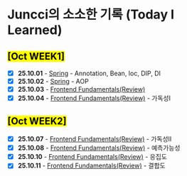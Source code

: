 # Juncci의 소소한 기록 (Today I Learned)

## <mark> [Oct WEEK1] </mark>

- [X] **25.10.01** - [Spring](https://github.com/100-hours-a-week/KTB3-JUNCCI-TIL/blob/main/Oct/%5B25.10.01%5DSpring.md) - Annotation, Bean, Ioc, DIP, DI
- [X] **25.10.02** - [Spring](https://github.com/100-hours-a-week/KTB3-JUNCCI-TIL/blob/main/Oct/%5B25.10.01%5DSpring.md) - AOP
- [X] **25.10.03** - [Frontend Fundamentals(Review)](https://github.com/100-hours-a-week/KTB3-JUNCCI-TIL/blob/main/Oct/%5B25.10.03%5DFrontend%20Fundamentals(Review).md) 
- [X] **25.10.04** - [Frontend Fundamentals(Review)](https://github.com/100-hours-a-week/KTB3-JUNCCI-TIL/blob/main/Oct/%5B25.10.04%5DFrontend%20Fundamentals(Review).md) - 가독성I

## <mark> [Oct WEEK2] </mark>
- [X] **25.10.07** - [Frontend Fundamentals(Review)](https://github.com/100-hours-a-week/KTB3-JUNCCI-TIL/blob/main/Oct/%5B25.10.07%5DFrontend%20Fundamentals(Review).md) - 가독성II
- [X] **25.10.08** - [Frontend Fundamentals(Review)](https://github.com/100-hours-a-week/KTB3-JUNCCI-TIL/blob/main/Oct/%5B25.10.08%5DFrontend%20Fundamentals(Review).md) - 예측가능성
- [X] **25.10.10** - [Frontend Fundamentals(Review)](https://github.com/100-hours-a-week/KTB3-JUNCCI-TIL/blob/main/Oct/%5B25.10.10%5DFrontend%20Fundamentals(Review).md) - 응집도
- [X] **25.10.11** - [Frontend Fundamentals(Review)](https://github.com/100-hours-a-week/KTB3-JUNCCI-TIL/blob/main/Oct/%5B25.10.11%5DFrontend%20Fundamentals(Review).md) - 결합도
